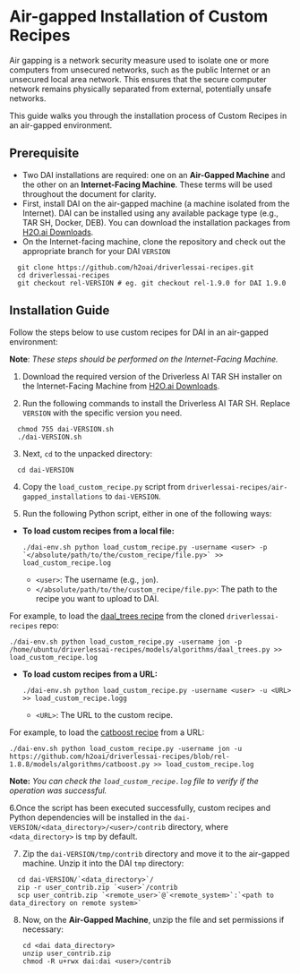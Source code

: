 # Air-gapped Installation of Custom Recipes

Air gapping is a network security measure used to isolate one or more computers from unsecured networks, such as the public Internet or an unsecured local area network. This ensures that the secure computer network remains physically separated from external, potentially unsafe networks.

This guide walks you through the installation process of Custom Recipes in an air-gapped environment.

## Prerequisite 
- Two DAI installations are required: one on an **Air-Gapped Machine** and the other on an **Internet-Facing Machine**. These terms will be used throughout the document for clarity.
- First, install DAI on the air-gapped machine (a machine isolated from the Internet). DAI can be installed using any available package type (e.g., TAR SH, Docker, DEB). You can download the installation packages from [H2O.ai Downloads](https://h2o.ai/resources/download/).
- On the Internet-facing machine, clone the repository and check out the appropriate branch for your DAI `VERSION`
```
  git clone https://github.com/h2oai/driverlessai-recipes.git
  cd driverlessai-recipes
  git checkout rel-VERSION # eg. git checkout rel-1.9.0 for DAI 1.9.0
```

## Installation Guide
Follow the steps below to use custom recipes for DAI in an air-gapped environment:

**Note**: *These steps should be performed on the Internet-Facing Machine.*

1. Download the required version of the Driverless AI TAR SH installer on the Internet-Facing Machine from [H2O.ai Downloads](https://www.h2o.ai/download/).

2. Run the following commands to install the Driverless AI TAR SH. Replace `VERSION` with the specific version you need.
  ```
    chmod 755 dai-VERSION.sh
    ./dai-VERSION.sh
  ```

3. Next, `cd` to the unpacked directory:
  ```
    cd dai-VERSION
  ```

4. Copy the `load_custom_recipe.py` script from `driverlessai-recipes/air-gapped_installations` to `dai-VERSION`.

5. Run the following Python script, either in one of the following ways:

  - **To load custom recipes from a local file:**
    ```
    ./dai-env.sh python load_custom_recipe.py -username <user> -p `</absolute/path/to/the/custom_recipe/file.py>` >> load_custom_recipe.log
    ```
     - `<user>`: The username (e.g., `jon`).
     - `</absolute/path/to/the/custom_recipe/file.py>`: The path to the recipe you want to upload to DAI.
  
   For example, to load the [daal_trees recipe](https://github.com/h2oai/driverlessai-recipes/blob/rel-1.8.8/models/algorithms/daal_trees.py) from the cloned `driverlessai-recipes` repo:
   ```
   ./dai-env.sh python load_custom_recipe.py -username jon -p /home/ubuntu/driverlessai-recipes/models/algorithms/daal_trees.py >> load_custom_recipe.log
   ```

  - **To load custom recipes from a URL:**
    ```
    ./dai-env.sh python load_custom_recipe.py -username <user> -u <URL> >> load_custom_recipe.logg
    ```
      - `<URL>`: The URL to the custom recipe.
  
   For example, to load the [catboost recipe](https://github.com/h2oai/driverlessai-recipes/blob/rel-1.8.8/models/algorithms/catboost.py) from a URL:
   ```
   ./dai-env.sh python load_custom_recipe.py -username jon -u https://github.com/h2oai/driverlessai-recipes/blob/rel-1.8.8/models/algorithms/catboost.py >> load_custom_recipe.log
   ```
  **Note:** *You can check the `load_custom_recipe.log` file to verify if the operation was successful.*
            
6.Once the script has been executed successfully, custom recipes and Python dependencies will be installed in the `dai-VERSION/<data_directory>/<user>/contrib` directory,  where `<data_directory>` is `tmp` by default.   
    
7. Zip the `dai-VERSION/tmp/contrib` directory and move it to the air-gapped machine. Unzip it into the DAI `tmp` directory:
  ```
    cd dai-VERSION/`<data_directory>`/
    zip -r user_contrib.zip `<user>`/contrib
    scp user_contrib.zip `<remote_user>`@`<remote_system>`:`<path to data_directory on remote system>`
  ```

8. Now, on the **Air-Gapped Machine**, unzip the file and set permissions if necessary:
   ```
   cd <dai data_directory>
   unzip user_contrib.zip
   chmod -R u+rwx dai:dai <user>/contrib
   ```
